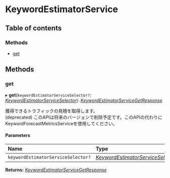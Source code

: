 # KeywordEstimatorService


## Table of contents

### Methods

- [get](keywordestimatorservice.md#get)

## Methods

### get

▸ **get**(`keywordEstimatorServiceSelector?`: [*KeywordEstimatorServiceSelector*](../../data/search/keywordestimatorserviceselector.md)): [*KeywordEstimatorServiceGetResponse*](../../data/search/keywordestimatorservicegetresponse.md)

<div lang=\"ja\">獲得できるトラフィックの見積を取得します。<br> (deprecated) このAPIは将来のバージョンで削除予定です。このAPIの代わりにKeywordForecastMetricsServiceを使用してください。</div> 

#### Parameters

| Name | Type |
| :------ | :------ |
| `keywordEstimatorServiceSelector?` | [*KeywordEstimatorServiceSelector*](../../data/search/keywordestimatorserviceselector.md) |

**Returns:** [*KeywordEstimatorServiceGetResponse*](../../data/search/keywordestimatorservicegetresponse.md)

